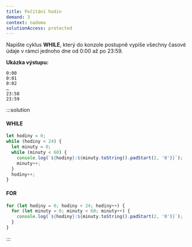 ```yaml
---
title: Počítání hodin
demand: 3
context: nadoma
solutionAccess: protected
---
```


Napište cyklus **WHILE**, který do konzole postupně vypíše všechny časové údaje v rámci jednoho dne od 0:00 až po 23:59.

**Ukázka výstupu:**

```text
0:00
0:01
0:02
…
23:58
23:59
```

:::solution

#### WHILE

```js
let hodiny = 0;
while (hodiny < 24) {
  let minuty = 0;
  while (minuty < 60) {
    console.log(`${hodiny}:${minuty.toString().padStart(2, '0')}`);
    minuty++;
  }
  hodiny++;
}
```

#### FOR

```js
for (let hodiny = 0; hodiny < 24; hodiny++) {
  for (let minuty = 0; minuty < 60; minuty++) {
    console.log(`${hodiny}:${minuty.toString().padStart(2, '0')}`);
  }
}
```

:::
